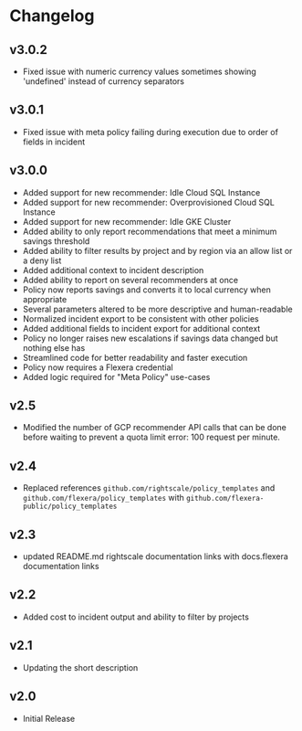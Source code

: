 # Changelog

## v3.0.2

- Fixed issue with numeric currency values sometimes showing 'undefined' instead of currency separators

## v3.0.1

- Fixed issue with meta policy failing during execution due to order of fields in incident

## v3.0.0

- Added support for new recommender: Idle Cloud SQL Instance
- Added support for new recommender: Overprovisioned Cloud SQL Instance
- Added support for new recommender: Idle GKE Cluster
- Added ability to only report recommendations that meet a minimum savings threshold
- Added ability to filter results by project and by region via an allow list or a deny list
- Added additional context to incident description
- Added ability to report on several recommenders at once
- Policy now reports savings and converts it to local currency when appropriate
- Several parameters altered to be more descriptive and human-readable
- Normalized incident export to be consistent with other policies
- Added additional fields to incident export for additional context
- Policy no longer raises new escalations if savings data changed but nothing else has
- Streamlined code for better readability and faster execution
- Policy now requires a Flexera credential
- Added logic required for "Meta Policy" use-cases

## v2.5

- Modified the number of GCP recommender API calls that can be done before waiting to prevent a quota limit error: 100 request per minute.

## v2.4

- Replaced references `github.com/rightscale/policy_templates` and `github.com/flexera/policy_templates` with `github.com/flexera-public/policy_templates`

## v2.3

- updated README.md rightscale documentation links with docs.flexera documentation links

## v2.2

- Added cost to incident output and ability to filter by projects

## v2.1

- Updating the short description

## v2.0

- Initial Release
